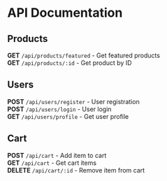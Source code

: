 # API Documentation

## Products
**GET** `/api/products/featured` - Get featured products  
**GET** `/api/products/:id` - Get product by ID

## Users
**POST** `/api/users/register` - User registration  
**POST** `/api/users/login` - User login  
**GET** `/api/users/profile` - Get user profile

## Cart
**POST** `/api/cart` - Add item to cart  
**GET** `/api/cart` - Get cart items  
**DELETE** `/api/cart/:id` - Remove item from cart